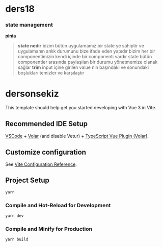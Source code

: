 # ders18
### **state management**
**pinia**
>**state nedir** bizim bütün uygulamamız bir state ye sahiptir ve uygulamanın anlık durumunu bize ifade eden yapıdır
> bizim her bir componentimizin kendi içinde bir componenti vardır
>state bütün componentler arasında paylaşılan bir durumu yönetmemize olanak sağlar
> **trim** input içine girilen value nin başındaki ve sonundaki boşlukları temizler ve karşılaştır 
# dersonsekiz

This template should help get you started developing with Vue 3 in Vite.

## Recommended IDE Setup

[VSCode](https://code.visualstudio.com/) + [Volar](https://marketplace.visualstudio.com/items?itemName=Vue.volar) (and disable Vetur) + [TypeScript Vue Plugin (Volar)](https://marketplace.visualstudio.com/items?itemName=Vue.vscode-typescript-vue-plugin).

## Customize configuration

See [Vite Configuration Reference](https://vitejs.dev/config/).

## Project Setup

```sh
yarn
```

### Compile and Hot-Reload for Development

```sh
yarn dev
```

### Compile and Minify for Production

```sh
yarn build
```
